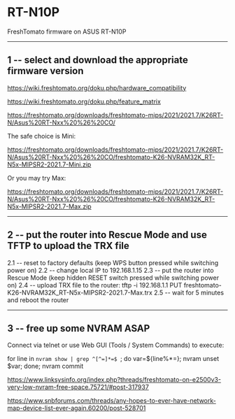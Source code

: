 # RT-N10P
FreshTomato firmware on ASUS RT-N10P

---

## 1 -- select and download the appropriate firmware version

https://wiki.freshtomato.org/doku.php/hardware_compatibility

https://wiki.freshtomato.org/doku.php/feature_matrix

https://freshtomato.org/downloads/freshtomato-mips/2021/2021.7/K26RT-N/Asus%20RT-Nxx%20%26%20CO/

The safe choice is Mini:

https://freshtomato.org/downloads/freshtomato-mips/2021/2021.7/K26RT-N/Asus%20RT-Nxx%20%26%20CO/freshtomato-K26-NVRAM32K_RT-N5x-MIPSR2-2021.7-Mini.zip

Or you may try Max:

https://freshtomato.org/downloads/freshtomato-mips/2021/2021.7/K26RT-N/Asus%20RT-Nxx%20%26%20CO/freshtomato-K26-NVRAM32K_RT-N5x-MIPSR2-2021.7-Max.zip

---

## 2 -- put the router into Rescue Mode and use TFTP to upload the TRX file

2.1 -- reset to factory defaults (keep WPS button pressed while switching power on)
2.2 -- change local IP to 192.168.1.15
2.3 -- put the router into Rescue Mode (keep hidden RESET switch pressed while switching power on)
2.4 -- upload TRX file to the router:
  tftp -i 192.168.1.1 PUT freshtomato-K26-NVRAM32K_RT-N5x-MIPSR2-2021.7-Max.trx
2.5 -- wait for 5 minutes and reboot the router

---

## 3 -- free up some NVRAM ASAP

Connect via telnet or use Web GUI (Tools / System Commands) to execute:

for line in `nvram show | grep ^[^=]*=$ `; do var=${line%*=}; nvram unset $var; done; nvram commit

https://www.linksysinfo.org/index.php?threads/freshtomato-on-e2500v3-very-low-nvram-free-space.75721/#post-317937

https://www.snbforums.com/threads/any-hopes-to-ever-have-network-map-device-list-ever-again.60200/post-528701
